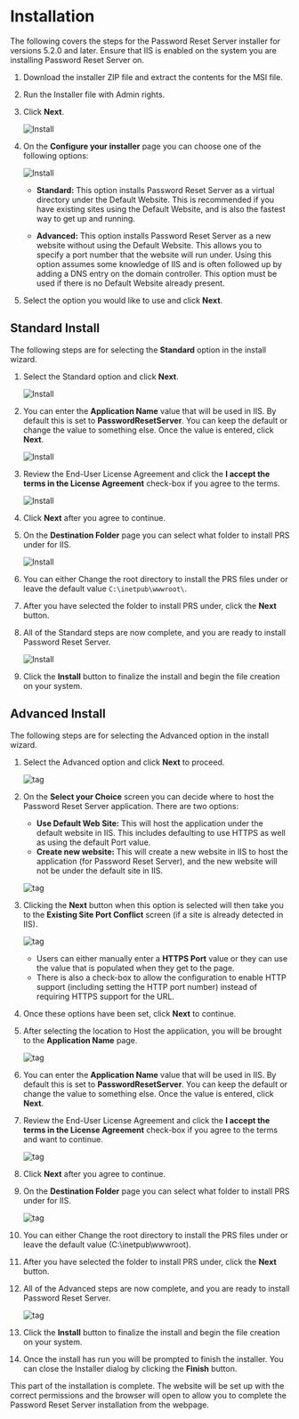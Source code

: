 [title]: # (Installation)
[tags]: # (install)
[priority]: # (108)
# Installation

The following covers the steps for the Password Reset Server installer for versions 5.2.0 and later.
Ensure that IIS is enabled on the system you are installing Password Reset Server on.

1. Download the installer ZIP file and extract the contents for the MSI file.
1. Run the Installer file with Admin rights.
1. Click __Next__.

   ![Install](images/prsinstaller_01.png)
1. On the __Configure your installer__ page you can choose one of the following options:

   ![Install](images/prsinstaller_02.png)

   * __Standard:__ This option installs Password Reset Server as a virtual directory under the Default Website. This is recommended if you have existing sites using the Default Website, and is also the fastest way to get up and running.

   * __Advanced:__ This option installs Password Reset Server as a new website without using the Default Website. This allows you to specify a port number that the website will run under. Using this option assumes some knowledge of IIS and is often followed up by adding a DNS entry on the domain controller. This option must be used if there is no Default Website already present.

1. Select the option you would like to use and click __Next__.

## Standard Install

The following steps are for selecting the __Standard__ option in the install wizard.

1. Select the Standard option and click __Next__.

   ![Install](images/prsinstaller_02.png)
1. You can enter the __Application Name__ value that will be used in IIS. By default this is set to __PasswordResetServer__. You can keep the default or change the value to something else. Once the value is entered, click __Next__.

   ![Install](images/prsinstaller_03.png)
1. Review the End-User License Agreement and click the __I accept the terms in the License Agreement__ check-box if you agree to the terms.  

   ![Install](images/prsinstaller_04.png)
1. Click __Next__ after you agree to continue.

1. On the __Destination Folder__ page you can select what folder to install PRS under for IIS.

   ![Install](images/prsinstaller_05.png)
1. You can either Change the root directory to install the PRS files under or leave the default value `C:\inetpub\wwwroot\`.
1. After you have selected the folder to install PRS under, click the __Next__ button.  
1. All of the Standard steps are now complete, and you are ready to install Password Reset Server.

   ![Install](images/prsinstaller_06.png)
1. Click the __Install__ button to finalize the install and begin the file creation on your system.

## Advanced Install

The following steps are for selecting the Advanced option in the install wizard.

1. Select the Advanced option and click __Next__ to proceed.

   ![tag](images/prsinstaller_02.png)
1. On the __Select your Choice__ screen you can decide where to host the Password Reset Server application. There are two options:

   * __Use Default Web Site:__ This will host the application under the   default website in IIS. This includes defaulting to use HTTPS as well as using the default Port value.
   * __Create new website:__ This will create a new website in IIS to host the application (for Password Reset Server), and the new website will not be under the default site in IIS.

    ![tag](images/prsinstaller_07.png)
1. Clicking the __Next__ button when this option is selected will then take you to the __Existing Site Port Conflict__ screen (if a site is already detected in IIS).  

   ![tag](images/prsinstaller_08.png)

   * Users can either manually enter a __HTTPS Port__ value or they can use the value that is populated when they get to the page.
   * There is also a check-box to allow the configuration to enable HTTP support (including setting the HTTP port number) instead of requiring HTTPS support for the URL.

1. Once these options have been set, click __Next__ to continue.
1. After selecting the location to Host the application, you will be brought to the __Application Name__ page.

   ![tag](images/prsinstaller_03.png)
1. You can enter the __Application Name__ value that will be used in IIS. By default this is set to __PasswordResetServer__. You can keep the default or change the value to something else. Once the value is entered, click __Next__.
1. Review the End-User License Agreement and click the __I accept the terms in the License Agreement__ check-box if you agree to the terms and want to continue.

   ![tag](images/prsinstaller_04.png)
1. Click __Next__ after you agree to continue.
1. On the __Destination Folder__ page you can select what folder to install PRS under for IIS.

   ![tag](images/prsinstaller_05.png)
1. You can either Change the root directory to install the PRS files under or leave the default value (C:\inetpub\wwwroot\).
1. After you have selected the folder to install PRS under, click the __Next__ button.
1. All of the Advanced steps are now complete, and you are ready to install Password Reset Server.

   ![tag](images/prsinstaller_06.png)
1. Click the __Install__ button to finalize the install and begin the file creation on your system.
1. Once the install has run you will be prompted to finish the installer. You can close the Installer dialog by clicking the __Finish__ button.

This part of the installation is complete.  The website will be set up with the correct permissions and the browser will open to allow you to complete the Password Reset Server installation from the webpage.